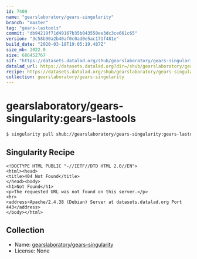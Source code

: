 ```yaml
---
id: 7409
name: "gearslaboratory/gears-singularity"
branch: "master"
tag: "gears-lastools"
commit: "db94219f71d49167b35b043550ee3dc3ce661c65"
version: "3c58b90a2b40af0c0ad0e5ac171f481e"
build_date: "2020-03-18T19:05:19.487Z"
size_mb: 2022.0
size: 686452767
sif: "https://datasets.datalad.org/shub/gearslaboratory/gears-singularity/gears-lastools/2020-03-18-db94219f-3c58b90a/3c58b90a2b40af0c0ad0e5ac171f481e.sif"
datalad_url: https://datasets.datalad.org?dir=/shub/gearslaboratory/gears-singularity/gears-lastools/2020-03-18-db94219f-3c58b90a/
recipe: https://datasets.datalad.org/shub/gearslaboratory/gears-singularity/gears-lastools/2020-03-18-db94219f-3c58b90a/Singularity
collection: gearslaboratory/gears-singularity
---
```


# gearslaboratory/gears-singularity:gears-lastools

```bash
$ singularity pull shub://gearslaboratory/gears-singularity:gears-lastools
```

## Singularity Recipe

```singularity
<!DOCTYPE HTML PUBLIC "-//IETF//DTD HTML 2.0//EN">
<html><head>
<title>404 Not Found</title>
</head><body>
<h1>Not Found</h1>
<p>The requested URL was not found on this server.</p>
<hr>
<address>Apache/2.4.38 (Debian) Server at datasets.datalad.org Port 443</address>
</body></html>
```

## Collection

 - Name: [gearslaboratory/gears-singularity](https://github.com/gearslaboratory/gears-singularity)
 - License: None


